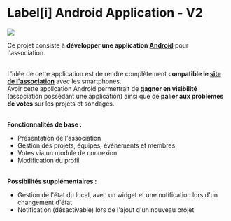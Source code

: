 Label[i] Android Application - V2
=============================

<img src="http://aamulumi.info/wp-content/uploads/2015/02/labeli_app_graphic_little.png" />

Ce projet consiste à <b>développer une application <a href="http://fr.wikipedia.org/wiki/Android">Android</a></b> pour l'association.<br><br>

L'idée de cette application est de rendre complètement <b>compatible le <a href="http://labeli.org/">site de l'association</a></b> avec les smartphones.<br>
Avoir cette application Android permettrait de <b>gagner en visibilité</b> (association possédant une application) ainsi que de <b>palier aux problèmes de votes</b> sur les projets et sondages.<br><br>

<b>Fonctionnalités de base : </b><br>
- Présentation de l'association<br>
- Gestion des projets, équipes, événements et membres<br>
- Votes via un module de connexion<br>
- Modification du profil<br><br>

<b>Possibilités supplémentaires :</b><br>
- Gestion de l'état du local, avec un widget et une notification lors d'un changement d'état<br>
- Notification (désactivable) lors de l'ajout d'un nouveau projet<br><br>
